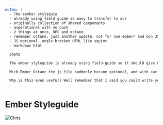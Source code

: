 ```yaml
---
notes: |
  - The eember styleguie
  - already using field guide so easy to transfer to our
  - originally collection of shared components
  - asperational with no push
  - 2 things at once, RFC and octane
  - remember octane, just another update, not for non emberr and non JS
  - JS optional. angle bracket HTML like squint
  - markdown html

  photo

  The ember styleguide is already using field-guide so it should give us a great starting point to copy from. It was originally written many moons ago as collection of comopnents that were common to all of the ember apps that the Ember learning team were in charge of. It then evolved to be a somewhat aspirational declaration of components that we would like to use in our apps, but thre was never a real push to make it the predominatn definition of all styles across the ember “brand”. But then two things happeneed at the same time. We finally got the Ember Website Redesign RFC across the line and Ember Octane was becoming a thing! Do we all remember that? Ember octane was yet anothre upgrade for peoeple that have ebeen using Ember for a Decade but it actually represneteed something subtly different for non-ember or even non-JavaScript devs - a much easier learning curve.

  With Ember Octane the js file suddenly became optional, and with our amazing new angle bracket syntax you could look at an Ember tmeplate and by just squinting a little bit you could see syntax that might feel familiar to designers that have experience with HTML and that are sick of looking at JSX or strange templating systems with special attributes all over the place

  Why is this even useful? Well remember that I said you could write your documentation in Markdown? How many of you knew that html is valid in a Markdown document? Not only can you drop any arbitrary HTML in a markdown file and it will render just fine, If you’re using Field Guide you can even make use of or “almost html” Ember components in your documents
---
```


# Ember Styleguide

![Chris](/images/ember-styleguide.webp)
